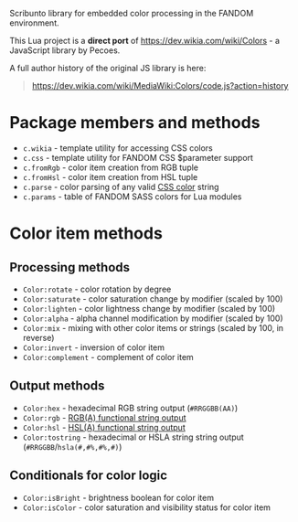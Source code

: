 Scribunto library for embedded color processing in the FANDOM environment.

This Lua project is a **direct port** of https://dev.wikia.com/wiki/Colors - a JavaScript library by Pecoes.

A full author history of the original JS library is here:
>https://dev.wikia.com/wiki/MediaWiki:Colors/code.js?action=history

# Package members and methods
* `c.wikia` - template utility for accessing CSS colors
* `c.css` - template utility for FANDOM CSS $parameter support
* `c.fromRgb` - color item creation from RGB tuple
* `c.fromHsl` - color item creation from HSL tuple
* `c.parse` - color parsing of any valid [CSS color](https://developer.mozilla.org/en-US/docs/Web/CSS/color_value) string
* `c.params` - table of FANDOM SASS colors for Lua modules

# Color item methods
## Processing methods
* `Color:rotate` - color rotation by degree
* `Color:saturate` - color saturation change by modifier (scaled by 100)
* `Color:lighten` - color lightness change by modifier (scaled by 100)
* `Color:alpha` - alpha channel modification by modifier (scaled by 100)
* `Color:mix` - mixing with other color items or strings (scaled by 100, in reverse)
* `Color:invert` - inversion of color item
* `Color:complement` - complement of color item
## Output methods
* `Color:hex` - hexadecimal RGB string output (`#RRGGBB(AA)`)
* `Color:rgb` - [RGB(A) functional string output](https://developer.mozilla.org/en-US/docs/Web/CSS/color_value#rgb()_and_rgba())
* `Color:hsl` - [HSL(A) functional string output](https://developer.mozilla.org/en-US/docs/Web/CSS/color_value#hsl()_and_hsla())
* `Color:tostring` - hexadecimal or HSLA string string output (`#RRGGBB`/`hsla(#,#%,#%,#)`)
## Conditionals for color logic
* `Color:isBright` - brightness boolean for color item
* `Color:isColor` - color saturation and visibility status for color item
